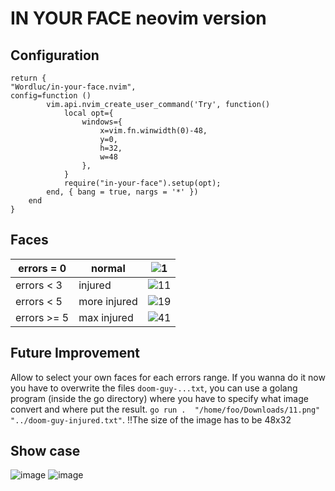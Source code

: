 # IN YOUR FACE neovim version
## Configuration 
```
return {
"Wordluc/in-your-face.nvim",
config=function ()
		vim.api.nvim_create_user_command('Try', function()
			local opt={
				windows={
					x=vim.fn.winwidth(0)-48,
					y=0,
					h=32,
					w=48
				},
			}
			require("in-your-face").setup(opt);
		end, { bang = true, nargs = '*' })
	end
}
```
## Faces
| errors = 0  | normal       | ![1](https://github.com/user-attachments/assets/eb8dc0f1-0828-4d30-9346-ec0a3c398126)|
|-------------|--------------|--------|
| errors < 3  | injured      | ![11](https://github.com/user-attachments/assets/cd3d86fb-2e8f-4320-bde7-a6440064e919)|
| errors < 5  | more injured | ![19](https://github.com/user-attachments/assets/8f01a58d-bc0e-4430-ade4-f13cc611fde0)|
|  errors >= 5 | max injured  | ![41](https://github.com/user-attachments/assets/36e9ad1e-1981-4713-95c8-df76c2d78fce)|
## Future Improvement
Allow to select your own faces for each errors range.
If you wanna do it now you have to overwrite the files `doom-guy-...txt`, you can use a golang program (inside the go directory) where you have to specify what image convert and where put the result.
  `go run .  "/home/foo/Downloads/11.png" "../doom-guy-injured.txt"`.
!!The size of the image has to be 48x32
## Show case
![image](https://github.com/user-attachments/assets/5da1cbdc-fbc6-4401-a598-4e8a10fc055e)
![image](https://github.com/user-attachments/assets/c69387fe-703a-4398-afbc-c406a47a93d8)
